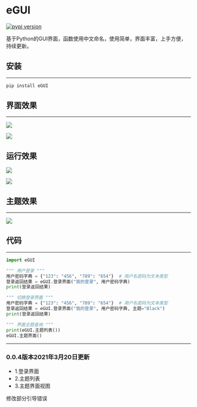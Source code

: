 # eGUI
[![pypi version](https://aliplayervideo.oss-cn-beijing.aliyuncs.com/GitHub%E5%9B%BE%E7%89%87/%E5%93%94%E5%93%A9%E5%93%94%E5%93%A9logo.png)](https://space.bilibili.com/365335499)

基于Python的GUI界面，函数使用中文命名，使用简单，界面丰富，上手方便，持续更新。

## 安装
***
```python
pip install eGUI
```
## 界面效果
***
![](https://aliplayervideo.oss-cn-beijing.aliyuncs.com/GitHub%E5%9B%BE%E7%89%87/1.png)

![](https://aliplayervideo.oss-cn-beijing.aliyuncs.com/GitHub%E5%9B%BE%E7%89%87/2.png)
## 运行效果

![](https://aliplayervideo.oss-cn-beijing.aliyuncs.com/GitHub%E5%9B%BE%E7%89%87/4.png)

![](https://aliplayervideo.oss-cn-beijing.aliyuncs.com/GitHub%E5%9B%BE%E7%89%87/5.png)

## 主题效果
***
![](https://aliplayervideo.oss-cn-beijing.aliyuncs.com/GitHub%E5%9B%BE%E7%89%87/3.png)


## 代码
***

```python
import eGUI

""" 用户登录 """
用户密码字典 = {"123": "456", "789": "654"}  # 用户名密码为文本类型
登录返回结果 = eGUI.登录界面("我的登录", 用户密码字典)
print(登录返回结果)

""" 切换登录界面 """
用户密码字典 = {"123": "456", "789": "654"}  # 用户名密码为文本类型
登录返回结果 = eGUI.登录界面("我的登录", 用户密码字典, 主题="Black")
print(登录返回结果)

""" 界面主题查询 """
print(eGUI.主题列表())
eGUI.主题界面()

```
***
### 0.0.4版本2021年3月20日更新

- 1.登录界面
- 2.主题列表
- 3.主题界面视图

修改部分引导错误